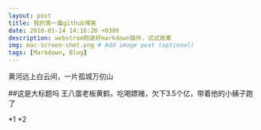 ```yaml
---
layout: post
title: 我的第一篇github博客
date: 2018-01-14 14:16:20 +0300
description: webstrom刚装好markdown插件，试试效果
img: mac-screen-shot.png # Add image post (optional)
tags: [Markdown, Blog]
---
```

黄河远上白云间，一片孤城万仞山

##这是大标题吗
王八蛋老板黄鹤，吃喝嫖赌，欠下3.5个亿，带着他的小姨子跑了

*1
*2
